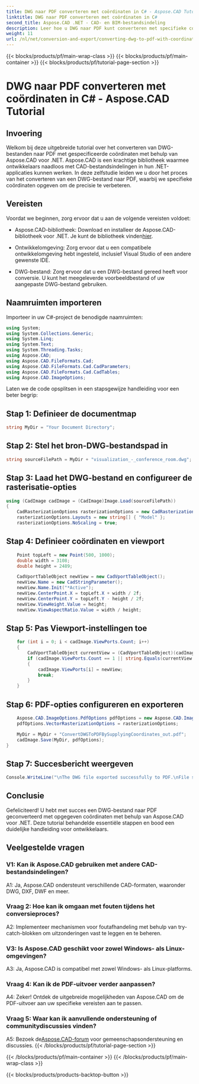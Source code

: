 ```yaml
---
title: DWG naar PDF converteren met coördinaten in C# - Aspose.CAD Tutorial
linktitle: DWG naar PDF converteren met coördinaten in C#
second_title: Aspose.CAD .NET - CAD- en BIM-bestandsindeling
description: Leer hoe u DWG naar PDF kunt converteren met specifieke coördinaten in C# met behulp van Aspose.CAD. Volg onze stapsgewijze handleiding voor nauwkeurige en efficiënte CAD-bestandsconversies.
weight: 11
url: /nl/net/conversion-and-export/converting-dwg-to-pdf-with-coordinates/
---
```


{{< blocks/products/pf/main-wrap-class >}}
{{< blocks/products/pf/main-container >}}
{{< blocks/products/pf/tutorial-page-section >}}

# DWG naar PDF converteren met coördinaten in C# - Aspose.CAD Tutorial

## Invoering

Welkom bij deze uitgebreide tutorial over het converteren van DWG-bestanden naar PDF met gespecificeerde coördinaten met behulp van Aspose.CAD voor .NET. Aspose.CAD is een krachtige bibliotheek waarmee ontwikkelaars naadloos met CAD-bestandsindelingen in hun .NET-applicaties kunnen werken. In deze zelfstudie leiden we u door het proces van het converteren van een DWG-bestand naar PDF, waarbij we specifieke coördinaten opgeven om de precisie te verbeteren.

## Vereisten

Voordat we beginnen, zorg ervoor dat u aan de volgende vereisten voldoet:

- Aspose.CAD-bibliotheek: Download en installeer de Aspose.CAD-bibliotheek voor .NET. Je kunt de bibliotheek vinden[hier](https://releases.aspose.com/cad/net/).

- Ontwikkelomgeving: Zorg ervoor dat u een compatibele ontwikkelomgeving hebt ingesteld, inclusief Visual Studio of een andere gewenste IDE.

- DWG-bestand: Zorg ervoor dat u een DWG-bestand gereed heeft voor conversie. U kunt het meegeleverde voorbeeldbestand of uw aangepaste DWG-bestand gebruiken.

## Naamruimten importeren

Importeer in uw C#-project de benodigde naamruimten:

```csharp
using System;
using System.Collections.Generic;
using System.Linq;
using System.Text;
using System.Threading.Tasks;
using Aspose.CAD;
using Aspose.CAD.FileFormats.Cad;
using Aspose.CAD.FileFormats.Cad.CadParameters;
using Aspose.CAD.FileFormats.Cad.CadTables;
using Aspose.CAD.ImageOptions;
```

Laten we de code opsplitsen in een stapsgewijze handleiding voor een beter begrip:

## Stap 1: Definieer de documentmap

```csharp
string MyDir = "Your Document Directory";
```

## Stap 2: Stel het bron-DWG-bestandspad in

```csharp
string sourceFilePath = MyDir + "visualization_-_conference_room.dwg";
```

## Stap 3: Laad het DWG-bestand en configureer de rasterisatie-opties

```csharp
using (CadImage cadImage = (CadImage)Image.Load(sourceFilePath))
{
    CadRasterizationOptions rasterizationOptions = new CadRasterizationOptions();
    rasterizationOptions.Layouts = new string[] { "Model" };
    rasterizationOptions.NoScaling = true;
```

## Stap 4: Definieer coördinaten en viewport

```csharp
    Point topLeft = new Point(500, 1000);
    double width = 3108;
    double height = 2489;

    CadVportTableObject newView = new CadVportTableObject();
    newView.Name = new CadStringParameter();
    newView.Name.Init("*Active");
    newView.CenterPoint.X = topLeft.X + width / 2f;
    newView.CenterPoint.Y = topLeft.Y - height / 2f;
    newView.ViewHeight.Value = height;
    newView.ViewAspectRatio.Value = width / height;
```

## Stap 5: Pas Viewport-instellingen toe

```csharp
    for (int i = 0; i < cadImage.ViewPorts.Count; i++)
    {
        CadVportTableObject currentView = (CadVportTableObject)(cadImage.ViewPorts[i]);
        if (cadImage.ViewPorts.Count == 1 || string.Equals(currentView.Name.Value.ToLowerInvariant(), "*active"))
        {
            cadImage.ViewPorts[i] = newView;
            break;
        }
    }
```

## Stap 6: PDF-opties configureren en exporteren

```csharp
    Aspose.CAD.ImageOptions.PdfOptions pdfOptions = new Aspose.CAD.ImageOptions.PdfOptions();
    pdfOptions.VectorRasterizationOptions = rasterizationOptions;

    MyDir = MyDir + "ConvertDWGToPDFBySupplyingCoordinates_out.pdf";
    cadImage.Save(MyDir, pdfOptions);
}
```

## Stap 7: Succesbericht weergeven

```csharp
Console.WriteLine("\nThe DWG file exported successfully to PDF.\nFile saved at " + MyDir);
```

## Conclusie

Gefeliciteerd! U hebt met succes een DWG-bestand naar PDF geconverteerd met opgegeven coördinaten met behulp van Aspose.CAD voor .NET. Deze tutorial behandelde essentiële stappen en bood een duidelijke handleiding voor ontwikkelaars.

## Veelgestelde vragen

### V1: Kan ik Aspose.CAD gebruiken met andere CAD-bestandsindelingen?

A1: Ja, Aspose.CAD ondersteunt verschillende CAD-formaten, waaronder DWG, DXF, DWF en meer.

### Vraag 2: Hoe kan ik omgaan met fouten tijdens het conversieproces?

A2: Implementeer mechanismen voor foutafhandeling met behulp van try-catch-blokken om uitzonderingen vast te leggen en te beheren.

### V3: Is Aspose.CAD geschikt voor zowel Windows- als Linux-omgevingen?

A3: Ja, Aspose.CAD is compatibel met zowel Windows- als Linux-platforms.

### Vraag 4: Kan ik de PDF-uitvoer verder aanpassen?

A4: Zeker! Ontdek de uitgebreide mogelijkheden van Aspose.CAD om de PDF-uitvoer aan uw specifieke vereisten aan te passen.

### Vraag 5: Waar kan ik aanvullende ondersteuning of communitydiscussies vinden?

A5: Bezoek de[Aspose.CAD-forum](https://forum.aspose.com/c/cad/19) voor gemeenschapsondersteuning en discussies.
{{< /blocks/products/pf/tutorial-page-section >}}

{{< /blocks/products/pf/main-container >}}
{{< /blocks/products/pf/main-wrap-class >}}

{{< blocks/products/products-backtop-button >}}
